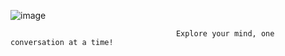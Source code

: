 ![image](https://github.com/user-attachments/assets/02426d25-50a6-42ff-96e2-f50231ae3acf)

 
                                         Explore your mind, one conversation at a time!
